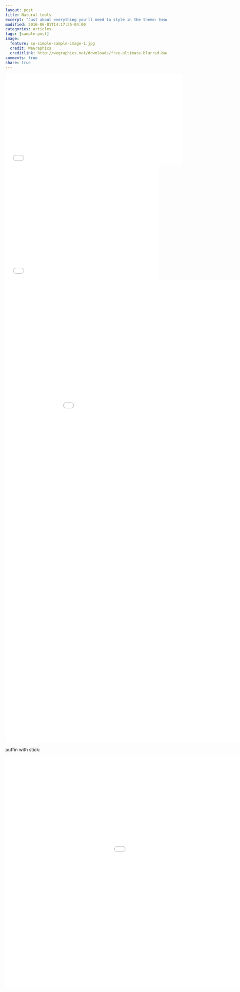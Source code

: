 ```yaml
---
layout: post
title: Natural tools
excerpt: "Just about everything you'll need to style in the theme: headings, paragraphs, blockquotes, tables, code blocks, and more."
modified: 2016-06-01T14:17:25-04:00
categories: articles
tags: [sample-post]
image:
  feature: so-simple-sample-image-1.jpg
  credit: WeGraphics
  creditlink: http://wegraphics.net/downloads/free-ultimate-blurred-background-pack/
comments: true
share: true
---
```



<iframe src='//gifs.com/embed/NLMxXv' frameborder='0' scrolling='no' width='552px' height='284px' style='-webkit-backface-visibility: hidden;-webkit-transform: scale(1);' ></iframe>

<iframe src='//gifs.com/embed/1WXjEm' frameborder='0' scrolling='no' width='480px' height='360px' style='-webkit-backface-visibility: hidden;-webkit-transform: scale(1);' ></iframe>

<iframe src='//gifs.com/embed/4Q18Gx' frameborder='0' scrolling='no' width='960px' height='1440px' style='-webkit-backface-visibility: hidden;-webkit-transform: scale(1);' ></iframe>

puffin with stick:

<iframe src='//gifs.com/embed/QnP1K0' frameborder='0' scrolling='no' width='1280px' height='720px' style='-webkit-backface-visibility: hidden;-webkit-transform: scale(1);' ></iframe>